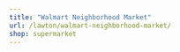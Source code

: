 ```yaml
---
title: "Walmart Neighborhood Market"
url: /lawton/walmart-neighborhood-market/
shop: supermarket
---
```

